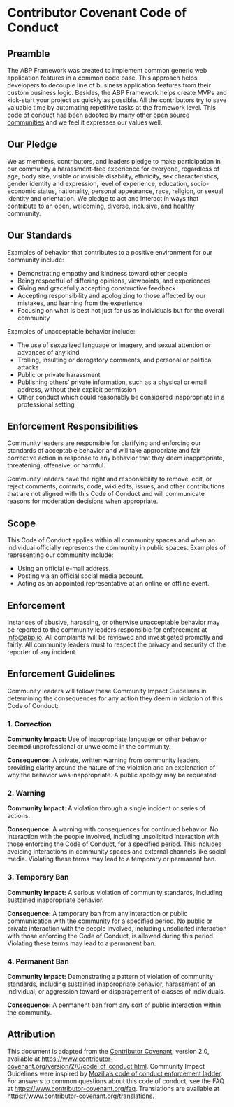 # Contributor Covenant Code of Conduct

## Preamble

The ABP Framework was created to implement common generic web application features in a common code base. This approach helps developers to decouple line of business application features from their custom business logic. Besides, the ABP Framework helps create MVPs and kick-start your project as quickly as possible. All the contributors try to save valuable time by automating repetitive tasks at the framework level. This code of conduct has been adopted by many [other open source communities](http://contributor-covenant.org/adopters/) and we feel it expresses our values well. 



## Our Pledge

We as members, contributors, and leaders pledge to make participation in our community a harassment-free experience for everyone, regardless of age, body size, visible or invisible disability, ethnicity, sex characteristics, gender identity and expression, level of experience,  education, socio-economic status, nationality, personal appearance,  race, religion, or sexual identity and orientation. We pledge to act and interact in ways that contribute to an open, welcoming, diverse, inclusive, and healthy community.



## Our Standards

Examples of behavior that contributes to a positive environment for our community include:

- Demonstrating empathy and kindness toward other people
- Being respectful of differing opinions, viewpoints, and experiences
- Giving and gracefully accepting constructive feedback
- Accepting responsibility and apologizing to those affected by our mistakes, and learning from the experience
- Focusing on what is best not just for us as individuals but for the overall community

Examples of unacceptable behavior include:

- The use of sexualized language or imagery, and sexual attention or advances of any kind
- Trolling, insulting or derogatory comments, and personal or political attacks
- Public or private harassment
- Publishing others’ private information, such as a physical or email address, without their explicit permission
- Other conduct which could reasonably be considered inappropriate in a professional setting



## Enforcement Responsibilities

Community leaders are responsible for clarifying and enforcing our standards of acceptable behavior and will take appropriate and fair corrective action in response to any behavior that they deem inappropriate, threatening,  offensive, or harmful.

Community leaders have the right and responsibility to remove, edit, or reject comments, commits, code, wiki edits, issues, and other contributions that are not aligned with this Code of Conduct and will communicate reasons for moderation decisions when appropriate.



## Scope

This Code of Conduct applies within all community spaces and when an individual officially represents the community in public spaces. Examples of representing our community include:

- Using an official e-mail address.
- Posting via an official social media account.
- Acting as an appointed representative at an online or offline event.



## Enforcement

Instances of abusive, harassing, or otherwise unacceptable behavior may be reported to the community leaders responsible for enforcement at [info@abp.io](mailto:info@abp.io). All complaints will be reviewed and investigated promptly and fairly. All community leaders must to respect the privacy and security of the reporter of any incident.



## Enforcement Guidelines

Community leaders will follow these Community Impact Guidelines in determining  the consequences for any action they deem in violation of this Code of  Conduct:

### 1. Correction

**Community Impact:** Use of inappropriate language or other behavior deemed unprofessional or unwelcome in the community.

**Consequence:** A private, written warning from community leaders, providing clarity around the nature of the violation and an explanation of why the behavior was inappropriate. A public apology may be requested.

### 2. Warning

**Community Impact:** A violation through a single incident or series of actions.

**Consequence:** A warning with consequences for continued behavior. No interaction with the people involved, including unsolicited interaction with those enforcing the Code of Conduct, for a specified period. This includes avoiding interactions in community spaces and external channels like social media. Violating these terms may lead to a  temporary or permanent ban.

### 3. Temporary Ban

**Community Impact:** A serious violation of community standards, including sustained inappropriate behavior.

**Consequence:** A temporary ban from any interaction or public communication with the community for a specified period. No public or private interaction with the people involved, including unsolicited interaction with those enforcing the Code of Conduct, is allowed during this period. Violating these terms may lead to a permanent ban.

### 4. Permanent Ban

**Community Impact:** Demonstrating a pattern of violation of community standards,  including sustained inappropriate behavior, harassment of an individual, or aggression toward or disparagement of classes of individuals.

**Consequence:** A permanent ban from any sort of public interaction within the community. 



## Attribution

This document is adapted from the [Contributor Covenant](https://www.contributor-covenant.org/), version 2.0, available at https://www.contributor-covenant.org/version/2/0/code_of_conduct.html. 
Community Impact Guidelines were inspired by [Mozilla’s code of conduct enforcement ladder](https://github.com/mozilla/diversity). 
For answers to common questions about this code of conduct, see the FAQ at https://www.contributor-covenant.org/faq. 
Translations are available at https://www.contributor-covenant.org/translations.
